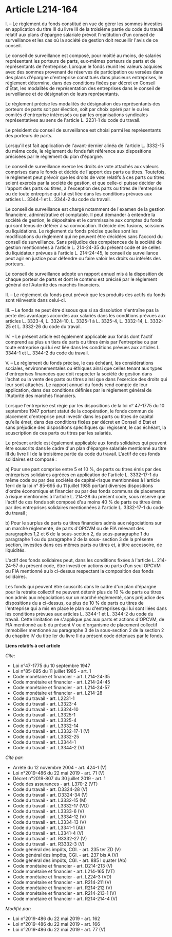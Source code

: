 # Article L214-164

I. – Le règlement du fonds constitué en vue de gérer les sommes investies en application du titre III du livre III de la
troisième partie du code du travail relatif aux plans d'épargne salariale prévoit l'institution d'un conseil de surveillance
et les cas où la société de gestion doit recueillir l'avis de ce conseil. 

Le conseil de surveillance est composé, pour moitié au moins, de salariés représentant les porteurs de parts, eux-mêmes
porteurs de parts et de représentants de l'entreprise. Lorsque le fonds réunit les valeurs acquises avec des sommes provenant
de réserves de participation ou versées dans des plans d'épargne d'entreprise constitués dans plusieurs entreprises, le
règlement détermine, dans des conditions fixées par décret en Conseil d'Etat, les modalités de représentation des entreprises
dans le conseil de surveillance et de désignation de leurs représentants. 

Le règlement précise les modalités de désignation des représentants des porteurs de parts soit par élection, soit par choix
opéré par le ou les comités d'entreprise intéressés ou par les organisations syndicales représentatives au sens de l'article
L. 2231-1 du code du travail. 

Le président du conseil de surveillance est choisi parmi les représentants des porteurs de parts. 

Lorsqu'il est fait application de l'avant-dernier alinéa de l'article L. 3332-15 du même code, le règlement du fonds fait
référence aux dispositions précisées par le règlement du plan d'épargne. 

Le conseil de surveillance exerce les droits de vote attachés aux valeurs comprises dans le fonds et décide de l'apport des
parts ou titres. Toutefois, le règlement peut prévoir que les droits de vote relatifs à ces parts ou titres soient exercés
par la société de gestion, et que celle-ci puisse décider de l'apport des parts ou titres, à l'exception des parts ou titres
de l'entreprise ou de toute entreprise qui lui est liée dans les conditions prévues aux articles L. 3344-1 et L. 3344-2 du
code du travail. 

Le conseil de surveillance est chargé notamment de l'examen de la gestion financière, administrative et comptable. Il peut
demander à entendre la société de gestion, le dépositaire et le commissaire aux comptes du fonds qui sont tenus de déférer à
sa convocation. Il décide des fusions, scissions ou liquidations. Le règlement du fonds précise quelles sont les
modifications du règlement qui ne peuvent être décidées sans l'accord du conseil de surveillance. Sans préjudice des
compétences de la société de gestion mentionnées à l'article L. 214-24-35 du présent code et de celles du liquidateur prévues
à l'article L. 214-24-45, le conseil de surveillance peut agir en justice pour défendre ou faire valoir les droits ou
intérêts des porteurs. 

Le conseil de surveillance adopte un rapport annuel mis à la disposition de chaque porteur de parts et dont le contenu est
précisé par le règlement général de l'Autorité des marchés financiers. 

II. – Le règlement du fonds peut prévoir que les produits des actifs du fonds sont réinvestis dans celui-ci. 

III. – Le fonds ne peut être dissous que si sa dissolution n'entraîne pas la perte des avantages accordés aux salariés dans
les conditions prévues aux articles L. 3323-4, L. 3324-10, L. 3325-1 à L. 3325-4, L. 3332-14, L. 3332-25 et L. 3332-26 du
code du travail. 

IV. – Le présent article est également applicable aux fonds dont l'actif comprend au plus un tiers de parts ou titres émis
par l'entreprise ou par toute entreprise qui lui est liée dans les conditions prévues aux articles L. 3344-1 et L. 3344-2 du
code du travail. 

V. – Le règlement du fonds précise, le cas échéant, les considérations sociales, environnementales ou éthiques ainsi que
celles tenant aux types d'entreprises financées que doit respecter la société de gestion dans l'achat ou la vente des parts
ou titres ainsi que dans l'exercice des droits qui leur sont attachés. Le rapport annuel du fonds rend compte de leur
application, dans des conditions définies par le règlement général de l'Autorité des marchés financiers. 

Lorsque l'entreprise est régie par les dispositions de la loi n° 47-1775 du 10 septembre 1947 portant statut de la
coopération, le fonds commun de placement d'entreprise peut investir dans les parts ou titres de capital qu'elle émet, dans
des conditions fixées par décret en Conseil d'Etat et sans préjudice des dispositions spécifiques qui régissent, le cas
échéant, la souscription de ces parts ou titres par les salariés. 

Le présent article est également applicable aux fonds solidaires qui peuvent être souscrits dans le cadre d'un plan d'épargne
salariale mentionné au titre III du livre III de la troisième partie du code du travail. L'actif de ces fonds solidaires est
composé : 

a) Pour une part comprise entre 5 et 10 %, de parts ou titres émis par des entreprises solidaires agréées en application de
l'article L. 3332-17-1 du même code ou par des sociétés de capital-risque mentionnées à l'article 1er-I de la loi n° 85-695
du 11 juillet 1985 portant diverses dispositions d'ordre économique et financier ou par des fonds communs de placements à
risque mentionnés à l'article L. 214-28 du présent code, sous réserve que l'actif de ces fonds soit composé d'au moins 40 %
de parts ou titres émis par des entreprises solidaires mentionnées à l'article L. 3332-17-1 du code du travail ; 

b) Pour le surplus de parts ou titres financiers admis aux négociations sur un marché réglementé, de parts d'OPCVM ou de FIA
relevant des paragraphes 1,2 et 6 de la sous-section 2, du sous-paragraphe 1 du paragraphe 1 ou du paragraphe 2 de la sous-
section 3 de la présente section, investies dans ces mêmes parts ou titres et, à titre accessoire, de liquidités. 

L'actif des fonds solidaires peut, dans les conditions fixées à l'article L. 214-24-57 du présent code, être investi en
actions ou parts d'un seul OPCVM ou FIA mentionné au b ci-dessus respectant la composition des fonds solidaires. 

Les fonds qui peuvent être souscrits dans le cadre d'un plan d'épargne pour la retraite collectif ne peuvent détenir plus de
10 % de parts ou titres non admis aux négociations sur un marché réglementé, sans préjudice des dispositions du a ci-dessus,
ou plus de 10 % de parts ou titres de l'entreprise qui a mis en place le plan ou d'entreprises qui lui sont liées dans les
conditions prévues aux articles L. 3344-1 et L. 3344-2 du code du travail. Cette limitation ne s'applique pas aux parts et
actions d'OPCVM, de FIA mentionné au b du présent V ou d'organisme de placement collectif immobilier mentionné au paragraphe
3 de la sous-section 2 de la section 2 du chapitre IV du titre Ier du livre II du présent code détenues par le fonds.

**Liens relatifs à cet article**

_Cite_:

  - Loi n°47-1775 du 10 septembre 1947
  - Loi n°85-695 du 11 juillet 1985 - art. 1
  - Code monétaire et financier - art. L214-24-35
  - Code monétaire et financier - art. L214-24-45
  - Code monétaire et financier - art. L214-24-57
  - Code monétaire et financier - art. L214-28
  - Code du travail - art. L2231-1
  - Code du travail - art. L3323-4
  - Code du travail - art. L3324-10
  - Code du travail - art. L3325-1
  - Code du travail - art. L3325-4
  - Code du travail - art. L3332-14
  - Code du travail - art. L3332-17-1 (V)
  - Code du travail - art. L3332-25
  - Code du travail - art. L3344-1
  - Code du travail - art. L3344-2 (V)

_Cité par_:

  - Arrêté du 12 novembre 2004 - art. 424-1 (V)
  - Loi n°2019-486 du 22 mai 2019 - art. 71 (V)
  - Décret n°2019-807 du 30 juillet 2019 - art. 1
  - Code des assurances - art. L370-2 (VT)
  - Code du travail - art. D3324-28 (V)
  - Code du travail - art. D3324-34 (V)
  - Code du travail - art. L3332-15 (M)
  - Code du travail - art. L3332-17 (VD)
  - Code du travail - art. L3333-6 (V)
  - Code du travail - art. L3334-12 (V)
  - Code du travail - art. L3334-13 (V)
  - Code du travail - art. L3341-1 (Ab)
  - Code du travail - art. L3341-4 (V)
  - Code du travail - art. R3332-27 (V)
  - Code du travail - art. R3332-3 (V)
  - Code général des impôts, CGI. - art. 235 ter ZD (V)
  - Code général des impôts, CGI. - art. 237 bis A (V)
  - Code général des impôts, CGI. - art. 885 I quater (Ab)
  - Code monétaire et financier - art. D214-213 (V)
  - Code monétaire et financier - art. L214-165 (VT)
  - Code monétaire et financier - art. L224-3 (VD)
  - Code monétaire et financier - art. R214-211 (V)
  - Code monétaire et financier - art. R214-212 (V)
  - Code monétaire et financier - art. R214-213-1 (V)
  - Code monétaire et financier - art. R214-214-4 (V)

_Modifié par_:

  - Loi n°2019-486 du 22 mai 2019 - art. 162
  - Loi n°2019-486 du 22 mai 2019 - art. 166
  - Loi n°2019-486 du 22 mai 2019 - art. 77 (V)
